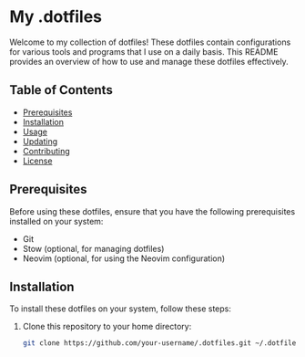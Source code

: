 # My .dotfiles

Welcome to my collection of dotfiles! These dotfiles contain configurations for various tools and programs that I use on a daily basis. This README provides an overview of how to use and manage these dotfiles effectively.

## Table of Contents

- [Prerequisites](#prerequisites)
- [Installation](#installation)
- [Usage](#usage)
- [Updating](#updating)
- [Contributing](#contributing)
- [License](#license)

## Prerequisites

Before using these dotfiles, ensure that you have the following prerequisites installed on your system:

- Git
- Stow (optional, for managing dotfiles)
- Neovim (optional, for using the Neovim configuration)

## Installation

To install these dotfiles on your system, follow these steps:

1. Clone this repository to your home directory:

   ```bash
   git clone https://github.com/your-username/.dotfiles.git ~/.dotfiles

